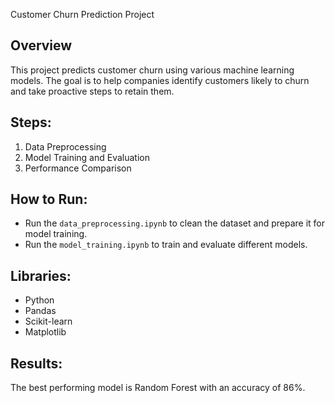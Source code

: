 Customer Churn Prediction Project

## Overview
This project predicts customer churn using various machine learning models. The goal is to help companies identify customers likely to churn and take proactive steps to retain them.

## Steps:
1. Data Preprocessing
2. Model Training and Evaluation
3. Performance Comparison

## How to Run:
- Run the `data_preprocessing.ipynb` to clean the dataset and prepare it for model training.
- Run the `model_training.ipynb` to train and evaluate different models.

## Libraries:
- Python
- Pandas
- Scikit-learn
- Matplotlib

## Results:
The best performing model is Random Forest with an accuracy of 86%.
